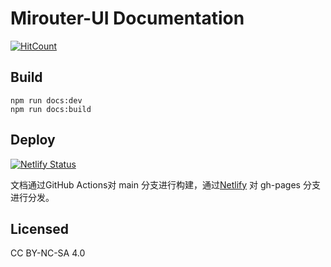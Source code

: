 # Mirouter-UI  Documentation

[![HitCount](https://hits.dwyl.com/Mirouterui/docs.svg?style=flat)](http://hits.dwyl.com/Mirouterui/docs)

## Build

```
npm run docs:dev
npm run docs:build
```

## Deploy

[![Netlify Status](https://api.netlify.com/api/v1/badges/3f4363da-48ea-4186-b457-6000933fd7c6/deploy-status)](https://app.netlify.com/sites/mrui-docs/deploys)


文档通过GitHub Actions对 main 分支进行构建，通过[Netlify](https://www.netlify.com/) 对 gh-pages 分支进行分发。

## Licensed

CC BY-NC-SA 4.0

